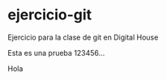 # ejercicio-git
Ejercicio para la clase de git en Digital House

Esta es una prueba
123456...


Hola
